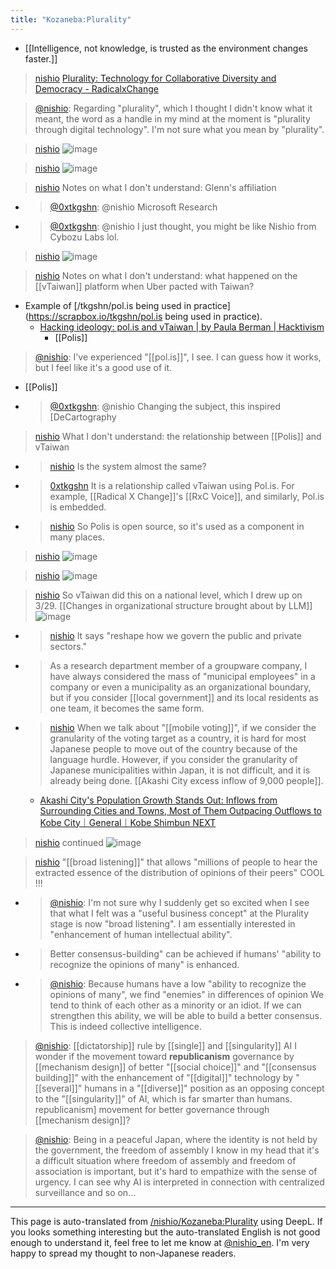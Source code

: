 ```yaml
---
title: "Kozaneba:Plurality"
---
```


- [[Intelligence, not knowledge, is trusted as the environment changes faster.]]
> [nishio](https://twitter.com/nishio/status/1645707389377843200)
>  [Plurality: Technology for Collaborative Diversity and Democracy - RadicalxChange](https://www.radicalxchange.org/media/blog/plurality-technology-for-collaborative-diversity-and-democracy/)

> [@nishio](https://twitter.com/nishio/status/1645705731105226752?s=20): Regarding "plurality", which I thought I didn't know what it meant, the word as a handle in my mind at the moment is "plurality through digital technology". I'm not sure what you mean by "plurality".

> [nishio](https://twitter.com/nishio/status/1645707443215929344)
>  ![image](https://pbs.twimg.com/media/Fta6MeuaMAADzbO?format=jpg&name=medium#.png)

> [nishio](https://twitter.com/nishio/status/1645709556927057921)
>  ![image](https://pbs.twimg.com/media/Fta8HgSaMAAoZJK?format=jpg&name=medium#.png)

> [nishio](https://twitter.com/nishio/status/1645711237039394816) Notes on what I don't understand: Glenn's affiliation
- > [@0xtkgshn](https://twitter.com/0xtkgshn/status/1645713701264306176?s=20): @nishio Microsoft Research
- > [@0xtkgshn](https://twitter.com/0xtkgshn/status/1645713943158198272?s=20): @nishio I just thought, you might be like Nishio from Cybozu Labs lol.

> [nishio](https://twitter.com/nishio/status/1645712464166932480)
>  ![image](https://pbs.twimg.com/media/Fta-wwDaAAI3RRV?format=jpg&name=medium#.png)

> [nishio](https://twitter.com/nishio/status/1645713847578423297) Notes on what I don't understand: what happened on the [[vTaiwan]] platform when Uber pacted with Taiwan?
- Example of [/tkgshn/pol.is being used in practice](https://scrapbox.io/tkgshn/pol.is being used in practice).
    - [Hacking ideology: pol.is and vTaiwan | by Paula Berman | Hacktivism](https://words.democracy.earth/hacking-ideology-pol-is-and-vtaiwan-570d36442ee5)
        - [[Polis]]

> [@nishio](https://twitter.com/nishio/status/1645753836852871174?s=20): I've experienced "[[pol.is]]", I see. I can guess how it works, but I feel like it's a good use of it.
- [[Polis]]
- > [@0xtkgshn](https://twitter.com/0xtkgshn/status/1645802995660247040?s=20): @nishio Changing the subject, this inspired [DeCartography

> [nishio](https://twitter.com/nishio/status/1645755663799447555) What I don't understand: the relationship between [[Polis]] and vTaiwan
- > [nishio](https://twitter.com/nishio/status/1645802674808553474) Is the system almost the same?
- > [0xtkgshn](https://twitter.com/0xtkgshn/status/1645802918539575299) It is a relationship called vTaiwan using Pol.is. For example, [[Radical X Change]]'s [[RxC Voice]], and similarly, Pol.is is embedded.
- > [nishio](https://twitter.com/nishio/status/1645803298912616455) So Polis is open source, so it's used as a component in many places.

> [nishio](https://twitter.com/nishio/status/1645719071806324736)
>  ![image](https://pbs.twimg.com/media/FtbEw2fakAEoSSL?format=jpg&name=large#.png)

> [nishio](https://twitter.com/nishio/status/1645719144166481920)
>  ![image](https://pbs.twimg.com/media/FtbE1khaAAAlrpl?format=jpg&name=medium#.png)

> [nishio](https://twitter.com/nishio/status/1645719836406976512) So vTaiwan did this on a national level, which I drew up on 3/29.
>   [[Changes in organizational structure brought about by LLM]]
>  ![image](https://pbs.twimg.com/card_img/1645719623961280513/YlwFd1Oe?format=jpg&name=360x360#.png)
- > [nishio](https://twitter.com/nishio/status/1645721294401605632) It says "reshape how we govern the public and private sectors."
- >  As a research department member of a groupware company, I have always considered the mass of "municipal employees" in a company or even a municipality as an organizational boundary, but if you consider [[local government]] and its local residents as one team, it becomes the same form.
- > [nishio](https://twitter.com/nishio/status/1645722551925243905) When we talk about "[[mobile voting]]", if we consider the granularity of the voting target as a country, it is hard for most Japanese people to move out of the country because of the language hurdle. However, if you consider the granularity of Japanese municipalities within Japan, it is not difficult, and it is already being done. [[Akashi City excess inflow of 9,000 people]].
    - [Akashi City's Population Growth Stands Out: Inflows from Surrounding Cities and Towns, Most of Them Outpacing Outflows to Kobe City｜General｜Kobe Shimbun NEXT](https://www.kobe-np.co.jp/news/sougou/202206/0015376948.shtml)

> [nishio](https://twitter.com/nishio/status/1645769092555763712) continued
>  ![image](https://pbs.twimg.com/media/FtbyQ0daQAARs6d?format=jpg&name=medium#.png)

> [nishio](https://twitter.com/nishio/status/1645786071391944704) "[[broad listening]]" that allows "millions of people to hear the extracted essence of the distribution of opinions of their peers" COOL !!!
- > [@nishio](https://twitter.com/nishio/status/1645805175612014597?s=46&t=gkSZtjGEtUZPO0JCzBxCBw): I'm not sure why I suddenly get so excited when I see that what I felt was a "useful business concept" at the Plurality stage is now "broad listening". I am essentially interested in "enhancement of human intellectual ability".
- > Better consensus-building" can be achieved if humans' "ability to recognize the opinions of many" is enhanced.
- > [@nishio](https://twitter.com/nishio/status/1645806155124600833?s=46&t=gkSZtjGEtUZPO0JCzBxCBw): Because humans have a low "ability to recognize the opinions of many", we find "enemies" in differences of opinion We tend to think of each other as a minority or an idiot. If we can strengthen this ability, we will be able to build a better consensus. This is indeed collective intelligence.

> [@nishio](https://twitter.com/nishio/status/1645740673675698176?s=20): [[dictatorship]] rule by [[single]] and [[singularity]] AI I wonder if the movement toward **republicanism** governance by [[mechanism design]] of better "[[social choice]]" and "[[consensus building]]" with the enhancement of "[[digital]]" technology by "[[several]]" humans in a "[[diverse]]" position as an opposing concept to the "[[singularity]]" of AI, which is far smarter than humans. republicanism] movement for better governance through [[mechanism design]]?

> [@nishio](https://twitter.com/nishio/status/1645807494118375424?s=46&t=gkSZtjGEtUZPO0JCzBxCBw): Being in a peaceful Japan, where the identity is not held by the government, the freedom of assembly I know in my head that it's a difficult situation where freedom of assembly and freedom of association is important, but it's hard to empathize with the sense of urgency.
> I can see why AI is interpreted in connection with centralized surveillance and so on...
---
This page is auto-translated from [/nishio/Kozaneba:Plurality](https://scrapbox.io/nishio/Kozaneba:Plurality) using DeepL. If you looks something interesting but the auto-translated English is not good enough to understand it, feel free to let me know at [@nishio_en](https://twitter.com/nishio_en). I'm very happy to spread my thought to non-Japanese readers.